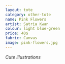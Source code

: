 ```yaml
---
layout: tote
category: other-tote
name: Pink Flowers
artist: Satria Kwan
colour: light blue-green
price: 40$
fabric: Canvas
image: pink-flowers.jpg
---
```


*Cute illustrations*